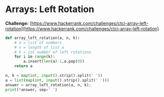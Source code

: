 # Arrays: Left Rotation

**Challenge:** [https://www.hackerrank.com/challenges/ctci-array-left-rotation](https://www.hackerrank.com/challenges/ctci-array-left-rotation)

```python
def array_left_rotation(a, n, k):
    # a = list of numbers
    # n = length of list a
    # k = int number of left rotations
    for i in range(k):
        a.insert(len(a)-1,a.pop(0))
    return a
    
n, k = map(int, input().strip().split(' '))
a = list(map(int, input().strip().split(' ')))
answer = array_left_rotation(a, n, k);
print(*answer, sep=' ')
```
